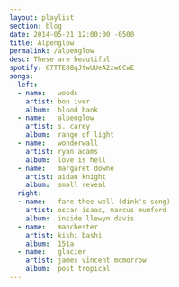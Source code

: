 ```yaml
---
layout: playlist
section: blog
date: 2014-05-21 12:00:00 -0500
title: Alpenglow
permalink: /alpenglow
desc: These are beautiful.
spotify: 67TTE88qJtwUUeA2zwCCwE
songs:
  left:
  - name:   woods
    artist: bon iver
    album:  blood bank
  - name:   alpenglow
    artist: s. carey
    album:  range of light
  - name:   wonderwall
    artist: ryan adams
    album:  love is hell
  - name:   margaret downe
    artist: aidan knight
    album:  small reveal
  right:
  - name:   fare thee well (dink's song)
    artist: oscar isaac, marcus mumford
    album:  inside llewyn davis
  - name:   manchester
    artist: kishi bashi
    album:  151a
  - name:   glacier
    artist: james vincent mcmorrow
    album:  post tropical
---
```

